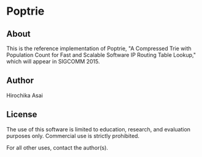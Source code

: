 # Poptrie

## About

This is the reference implementation of Poptrie,  "A Compressed Trie with
Population Count for Fast and Scalable Software IP Routing Table Lookup,"
which will appear in SIGCOMM 2015.


## Author

Hirochika Asai


## License

The use of this software is limited to education, research, and evaluation
purposes only.  Commercial use is strictly prohibited.

For all other uses, contact the author(s).
